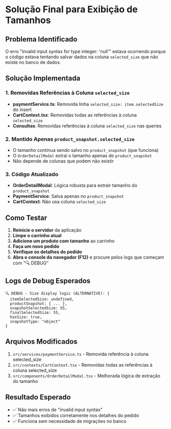 # Solução Final para Exibição de Tamanhos

## Problema Identificado
O erro "invalid input syntax for type integer: 'null'" estava ocorrendo porque o código estava tentando salvar dados na coluna `selected_size` que não existe no banco de dados.

## Solução Implementada

### 1. Removidas Referências à Coluna `selected_size`
- **paymentService.ts**: Removida linha `selected_size: item.selectedSize` do insert
- **CartContext.tsx**: Removidas todas as referências à coluna `selected_size`
- **Consultas**: Removidas referências à coluna `selected_size` nas queries

### 2. Mantido Apenas `product_snapshot.selected_size`
- O tamanho continua sendo salvo no `product_snapshot` (que funciona)
- O `OrderDetailModal` extrai o tamanho apenas do `product_snapshot`
- Não depende de colunas que podem não existir

### 3. Código Atualizado
- **OrderDetailModal**: Lógica robusta para extrair tamanho do `product_snapshot`
- **PaymentService**: Salva apenas no `product_snapshot`
- **CartContext**: Não usa coluna `selected_size`

## Como Testar

1. **Reinicie o servidor** da aplicação
2. **Limpe o carrinho atual**
3. **Adicione um produto com tamanho** ao carrinho
4. **Faça um novo pedido**
5. **Verifique os detalhes do pedido**
6. **Abra o console do navegador (F12)** e procure pelos logs que começam com "🔍 DEBUG"

## Logs de Debug Esperados

```
🔍 DEBUG - Size display logic (ALTERNATIVE): {
  itemSelectedSize: undefined,
  productSnapshot: { ... },
  snapshotSelectedSize: 55,
  finalSelectedSize: 55,
  hasSize: true,
  snapshotType: "object"
}
```

## Arquivos Modificados

1. `src/services/paymentService.ts` - Removida referência à coluna selected_size
2. `src/contexts/CartContext.tsx` - Removidas todas as referências à coluna selected_size
3. `src/components/OrderDetailModal.tsx` - Melhorada lógica de extração do tamanho

## Resultado Esperado

- ✅ Não mais erros de "invalid input syntax"
- ✅ Tamanhos exibidos corretamente nos detalhes do pedido
- ✅ Funciona sem necessidade de migrações no banco
